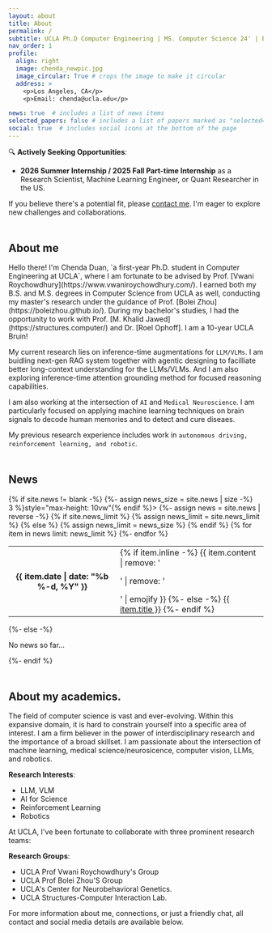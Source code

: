 ```yaml
---
layout: about
title: About
permalink: /
subtitle: UCLA Ph.D Computer Engineering | MS. Computer Science 24' | BS. Computer Science 22'
nav_order: 1
profile:
  align: right
  image: chenda_newpic.jpg
  image_circular: True # crops the image to make it circular
  address: >
    <p>Los Angeles, CA</p>
    <p>Email: chenda@ucla.edu</p>

news: true  # includes a list of news items
selected_papers: false # includes a list of papers marked as "selected={true}"
social: true  # includes social icons at the bottom of the page
---
```

🔍 **Actively Seeking Opportunities**:
- **2026 Summer Internship / 2025 Fall Part-time Internship** as a Research Scientist, Machine Learning Engineer, or Quant Researcher in the US.

If you believe there's a potential fit, please [contact me](mailto:chenda@ucla.edu). I'm eager to explore new challenges and collaborations.

<h2 style="margin-top: 50px;">About me</h2>
Hello there! I'm Chenda Duan, `a first-year Ph.D. student in Computer Engineering at UCLA`, where I am fortunate to be advised by Prof. [Vwani Roychowdhury](https://www.vwaniroychowdhury.com/). I earned both my B.S. and M.S. degrees in Computer Science from UCLA as well, conducting my master's research under the guidance of Prof. [Bolei Zhou](https://boleizhou.github.io/). During my bachelor's studies, I had the opportunity to work with Prof. [M. Khalid Jawed](https://structures.computer/) and Dr. [Roel Ophoff]. I am a 10-year UCLA Bruin!

My current research lies on inference-time augmentations for `LLM/VLMs`. I am buidling next-gen RAG system together with agentic designing to facilliate better long-context understanding for the LLMs/VLMs. And I am also exploring inference-time attention grounding method for focused reasoning capabilities.

I am also working at the intersection of `AI` and `Medical Neuroscience`. I am particularly focused on applying machine learning techniques on brain signals to decode human memories and to detect and cure diseaes.

My previous research experience includes work in `autonomous driving, reinforcement learning, and robotic`.


<div class="news">
  <h2 style="margin-top: 50px;">News</h2>
  {% if site.news != blank -%} 
  {%- assign news_size = site.news | size -%}
  <div class="table-responsive" {% if site.news_scrollable and news_size > 3 %}style="max-height: 10vw"{% endif %}>
    <table class="table table-sm table-borderless">
    {%- assign news = site.news | reverse -%}
    {% if site.news_limit %}
    {% assign news_limit = site.news_limit %}
    {% else %}
    {% assign news_limit = news_size %}
    {% endif %}
    {% for item in news limit: news_limit %} 
      <tr>
        <th scope="row">{{ item.date | date: "%b %-d, %Y" }}</th>
        <td>
          {% if item.inline -%} 
            {{ item.content | remove: '<p>' | remove: '</p>' | emojify }}
          {%- else -%} 
            <a class="news-title" href="{{ item.url | relative_url }}">{{ item.title }}</a>
          {%- endif %} 
        </td>
      </tr>
    {%- endfor %} 
    </table>
  </div>
{%- else -%} 
  <p>No news so far...</p>
{%- endif %} 
</div>

<h2 style="margin-top: 50px;">About my academics.</h2>

The field of computer science is vast and ever-evolving. Within this expansive domain, it is hard to constrain yourself into a specific area of interest. I am a firm believer in the power of interdisciplinary research and the importance of a broad skillset. I am passionate about the intersection of machine learning, medical science/neurosicence, computer vision, LLMs, and robotics.

**Research Interests**:
- LLM, VLM
- AI for Science
- Reinforcement Learning
- Robotics


At UCLA, I've been fortunate to collaborate with three prominent research teams:

**Research Groups**:
- UCLA Prof Vwani Roychowdhury's Group
- UCLA Prof Bolei Zhou'S Group
- UCLA's Center for Neurobehavioral Genetics.
- UCLA Structures-Computer Interaction Lab.


For more information about me, connections, or just a friendly chat, all contact and social media details are available below.





